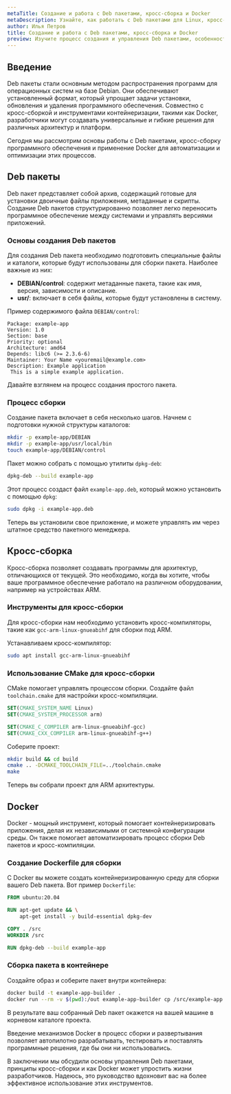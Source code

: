 ```yaml
---
metaTitle: Создание и работа с Deb пакетами, кросс-сборка и Docker
metaDescription: Узнайте, как работать с Deb пакетами для Linux, кросс-собирать под разные архитектуры и использовать Docker для оптимизации и автоматизации процессов.
author: Илья Петров
title: Создание и работа с Deb пакетами, кросс-сборка и Docker
preview: Изучите процесс создания и управления Deb пакетами, особенности кросс-сборки под разные среды и как Docker может упростить автоматизацию в ваших проектах.
---
```


## Введение

Deb пакеты стали основным методом распространения программ для операционных систем на базе Debian. Они обеспечивают установленный формат, который упрощает задачи установки, обновления и удаления программного обеспечения. Совместно с кросс-сборкой и инструментами контейнеризации, такими как Docker, разработчики могут создавать универсальные и гибкие решения для различных архитектур и платформ.

Сегодня мы рассмотрим основы работы с Deb пакетами, кросс-сборку программного обеспечения и применение Docker для автоматизации и оптимизации этих процессов.

## Deb пакеты

Deb пакет представляет собой архив, содержащий готовые для установки двоичные файлы приложения, метаданные и скрипты. Создание Deb пакетов структурированно позволяет легко переносить программное обеспечение между системами и управлять версиями приложений.

### Основы создания Deb пакетов

Для создания Deb пакета необходимо подготовить специальные файлы и каталоги, которые будут использованы для сборки пакета. Наиболее важные из них:

- **DEBIAN/control**: содержит метаданные пакета, такие как имя, версия, зависимости и описание.
- **usr/**: включает в себя файлы, которые будут установлены в систему.

Пример содержимого файла `DEBIAN/control`:

```
Package: example-app
Version: 1.0
Section: base
Priority: optional
Architecture: amd64
Depends: libc6 (>= 2.3.6-6)
Maintainer: Your Name <youremail@example.com>
Description: Example application
 This is a simple example application.
```

Давайте взглянем на процесс создания простого пакета.

### Процесс сборки

Создание пакета включает в себя несколько шагов. Начнем с подготовки нужной структуры каталогов:

```bash
mkdir -p example-app/DEBIAN
mkdir -p example-app/usr/local/bin
touch example-app/DEBIAN/control
```

Пакет можно собрать с помощью утилиты `dpkg-deb`:

```bash
dpkg-deb --build example-app
```

Этот процесс создаст файл `example-app.deb`, который можно установить с помощью `dpkg`:

```bash
sudo dpkg -i example-app.deb
```

Теперь вы установили свое приложение, и можете управлять им через штатное средство пакетного менеджера.

## Кросс-сборка

Кросс-сборка позволяет создавать программы для архитектур, отличающихся от текущей. Это необходимо, когда вы хотите, чтобы ваше программное обеспечение работало на различном оборудовании, например на устройствах ARM.

### Инструменты для кросс-сборки

Для кросс-сборки нам необходимо установить кросс-компиляторы, такие как `gcc-arm-linux-gnueabihf` для сборки под ARM.

Устанавливаем кросс-компилятор:

```bash
sudo apt install gcc-arm-linux-gnueabihf
```

### Использование CMake для кросс-сборки

CMake помогает управлять процессом сборки. Создайте файл `toolchain.cmake` для настройки кросс-компиляции.

```cmake
SET(CMAKE_SYSTEM_NAME Linux)
SET(CMAKE_SYSTEM_PROCESSOR arm)

SET(CMAKE_C_COMPILER arm-linux-gnueabihf-gcc)
SET(CMAKE_CXX_COMPILER arm-linux-gnueabihf-g++)
```

Соберите проект:

```bash
mkdir build && cd build
cmake .. -DCMAKE_TOOLCHAIN_FILE=../toolchain.cmake
make
```

Теперь вы собрали проект для ARM архитектуры.

## Docker

Docker - мощный инструмент, который помогает контейнеризировать приложения, делая их независимыми от системной конфигурации среды. Он также помогает автоматизировать процесс сборки Deb пакетов и кросс-компиляции.

### Создание Dockerfile для сборки

С Docker вы можете создать контейнеризированную среду для сборки вашего Deb пакета. Вот пример `Dockerfile`:

```Dockerfile
FROM ubuntu:20.04

RUN apt-get update && \
    apt-get install -y build-essential dpkg-dev

COPY . /src
WORKDIR /src

RUN dpkg-deb --build example-app
```

### Сборка пакета в контейнере

Создайте образ и соберите пакет внутри контейнера:

```bash
docker build -t example-app-builder .
docker run --rm -v $(pwd):/out example-app-builder cp /src/example-app.deb /out
```

В результате ваш собранный Deb пакет окажется на вашей машине в корневом каталоге проекта.

Введение механизмов Docker в процесс сборки и развертывания позволяет автопилотно разрабатывать, тестировать и поставлять программные решения, где бы они ни использовались.

В заключении мы обсудили основы управления Deb пакетами, принципы кросс-сборки и как Docker может упростить жизни разработчиков. Надеюсь, это руководство вдохновит вас на более эффективное использование этих инструментов.